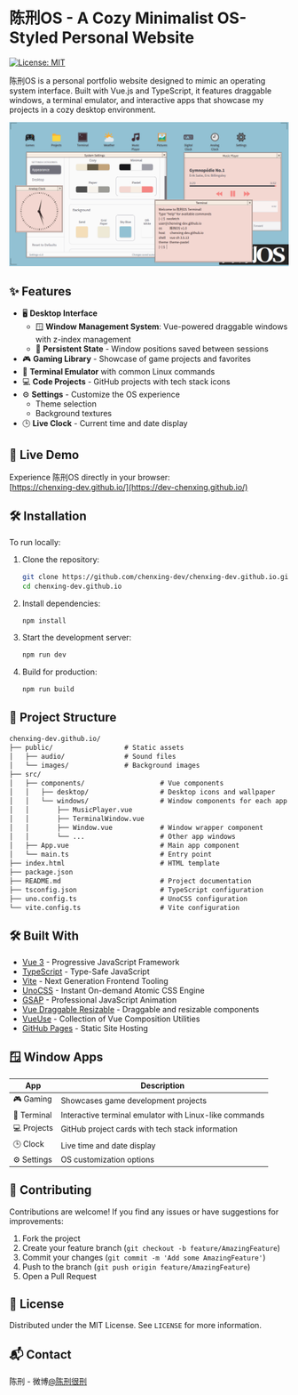 # 陈刑OS - A Cozy Minimalist OS-Styled Personal Website

[![License: MIT](https://img.shields.io/badge/License-MIT-blue.svg)](https://opensource.org/licenses/MIT)

陈刑OS is a personal portfolio website designed to mimic an operating system interface. Built with Vue.js and TypeScript, it features draggable windows, a terminal emulator, and interactive apps that showcase my projects in a cozy desktop environment.

![陈刑OS Screenshot](./screenshot.png)

## ✨ Features

- 🖥️ **Desktop Interface**
  - 🪟 **Window Management System**: Vue-powered draggable windows with z-index management
  - 💾 **Persistent State** - Window positions saved between sessions
- 🎮 **Gaming Library** - Showcase of game projects and favorites
- 🐧 **Terminal Emulator** with common Linux commands
- 💻 **Code Projects** - GitHub projects with tech stack icons
- ⚙️ **Settings** - Customize the OS experience
  - Theme selection
  - Background textures
- 🕒 **Live Clock** - Current time and date display


## 🚀 Live Demo

Experience 陈刑OS directly in your browser:  
[https://chenxing-dev.github.io/](https://dev-chenxing.github.io/)

## 🛠️ Installation

To run locally:

1. Clone the repository:
   ```bash
   git clone https://github.com/chenxing-dev/chenxing-dev.github.io.git
   cd chenxing-dev.github.io
   ```

2. Install dependencies:
   ```bash
   npm install
   ```

3. Start the development server:
   ```bash
   npm run dev
   ```

4. Build for production:
   ```bash
   npm run build
   ```

## 📂 Project Structure

```
chenxing-dev.github.io/
├── public/                  # Static assets
│   ├── audio/               # Sound files
│   └── images/              # Background images
├── src/
│   ├── components/                   # Vue components
│   │   ├── desktop/                  # Desktop icons and wallpaper
│   │   └── windows/                  # Window components for each app
│   │       ├── MusicPlayer.vue
│   │       ├── TerminalWindow.vue
│   │       ├── Window.vue            # Window wrapper component
│   │       └── ...                   # Other app windows
│   ├── App.vue                       # Main app component
│   └── main.ts                       # Entry point
├── index.html                        # HTML template
├── package.json
├── README.md                         # Project documentation
├── tsconfig.json                     # TypeScript configuration
├── uno.config.ts                     # UnoCSS configuration
└── vite.config.ts                    # Vite configuration
```

## 🛠️ Built With

- [Vue 3](https://vuejs.org/) - Progressive JavaScript Framework
- [TypeScript](https://www.typescriptlang.org/) - Type-Safe JavaScript
- [Vite](https://vitejs.dev/) - Next Generation Frontend Tooling
- [UnoCSS](https://unocss.dev/) - Instant On-demand Atomic CSS Engine
- [GSAP](https://greensock.com/gsap/) - Professional JavaScript Animation
- [Vue Draggable Resizable](https://github.com/mauricius/vue-draggable-resizable) - Draggable and resizable components
- [VueUse](https://vueuse.org/) - Collection of Vue Composition Utilities
- [GitHub Pages](https://pages.github.com/) - Static Site Hosting

## 🪟 Window Apps

| App        | Description                                            |
| ---------- | ------------------------------------------------------ |
| 🎮 Gaming   | Showcases game development projects                    |
| 🐧 Terminal | Interactive terminal emulator with Linux-like commands |
| 💻 Projects | GitHub project cards with tech stack information       |
| 🕒 Clock    | Live time and date display                             |
| ⚙️ Settings | OS customization options                               |

## 🤝 Contributing

Contributions are welcome! If you find any issues or have suggestions for improvements:

1. Fork the project
2. Create your feature branch (`git checkout -b feature/AmazingFeature`)
3. Commit your changes (`git commit -m 'Add some AmazingFeature'`)
4. Push to the branch (`git push origin feature/AmazingFeature`)
5. Open a Pull Request

## 📄 License

Distributed under the MIT License. See `LICENSE` for more information.

## 📬 Contact

陈刑 - 微博[@陈刑很刑](https://weibo.com/u/7874224893)
